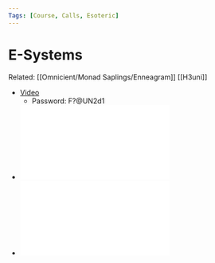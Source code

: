 ```yaml
---
Tags: [Course, Calls, Esoteric]
---
```

# E-Systems
Related: [[Omnicient/Monad Saplings/Enneagram]] [[H3uni]]


- [Video](https://us02web.zoom.us/rec/share/Bgs5bG9Y2UZNaDu3J_5DvvcazHtwNogFdMk7aCCc8tYahSu6cYx0FmQflHtcInbd.n6uUiljsiHuQ4Ppf)
    - Password: F?@UN2d1
- ![](THeTransformationalSystemAsEnneagram.pdf)
- ![](TheNewMenuEnneagram.pdf)
